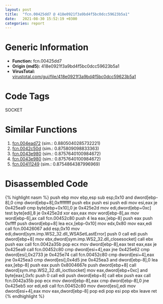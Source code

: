 ```yaml
---
layout: post
title:  "fcn.00425dd7 @ 418e0921f3a9bd4f5bc0dcc59623b5a1"
date:   2021-08-30 15:52:19 +0300
categories: report
---
```


# Generic Information
- **Function:** fcn.00425dd7
- **Origin (md5):** 418e0921f3a9bd4f5bc0dcc59623b5a1
- **VirusTotal:** [virustotal.com/gui/file/418e0921f3a9bd4f5bc0dcc59623b5a1][virustotal_ref]

# Code Tags
<span class="tag" id="SOCKET">SOCKET</span>


# Similar Functions

1. [fcn.004ead72][similar_1_ref] (sim.: 0.8805040285732221)
2. [fcn.0042c50d][similar_2_ref] (sim.: 0.875809098833363)
3. [fcn.0043e980][similar_3_ref] (sim.: 0.8757640100984672)
4. [fcn.0043e980][similar_4_ref] (sim.: 0.8757640100984672)
5. [fcn.00411249][similar_5_ref] (sim.: 0.8754864387996969)


# Disassembled Code

{% highlight nasm %}
push ebp
mov ebp,esp
sub esp,0x10
and dword[ebp-8],0
cmp dword[ebp+8],0xffffffff
push ebx
push esi
push edi
mov esi,eax
je 0x425ea9
cmp byte[ebp+0x10],0
je 0x425e2d
mov edi,dword[ebp+0xc]
test byte[edi],8
je 0x425e2d
xor eax,eax
mov word[ebp-8],ax
mov word[ebp-6],ax
call fcn.00452c80
push 4
lea eax,[ebp-8]
push eax
push 0xffff
push dword[ebp+8]
lea ecx,[ebp-0x10]
mov edx,0x80
mov eax,edi
call fcn.00426067
add esp,0x10
mov edi,dword[sym.imp.WS2_32.dll_WSASetLastError]
push 0
call edi
push dword[ebp+8]
mov ebx,dword[sym.imp.WS2_32.dll_closesocket]
call ebx
push eax
call fcn.0042a35b
pop ecx
mov dword[ebp-8],eax
test eax,eax
je 0x425ea9
call fcn.00452c80
cmp dword[esi+4],eax
jne 0x425e62
cmp dword[esi],0x2733
je 0x425e74
call fcn.00452c80
cmp dword[esi+4],eax
jne 0x425ea3
cmp dword[esi],0x4d5
jne 0x425ea3
and dword[ebp-8],0
lea eax,[ebp-8]
push eax
push 0x8004667e
push dword[ebp+8]
call dword[sym.imp.WS2_32.dll_ioctlsocket]
mov eax,dword[ebp+0xc]
and byte[eax],0xfc
push 0
call edi
push dword[ebp+8]
call ebx
push eax
call fcn.0042a35b
pop ecx
mov dword[ebp-8],eax
cmp dword[ebp-8],0
jne 0x425eb5
xor edi,edi
call fcn.00452c80
mov dword[esi],edi
mov dword[esi+4],eax
mov eax,dword[ebp-8]
pop edi
pop esi
pop ebx
leave 
ret 
{% endhighlight %}


[similar_1_ref]: /report/fcn.004ead72@9c2b894b84f59672d8be2e984066f76f
[similar_2_ref]: /report/fcn.0042c50d@9c2b894b84f59672d8be2e984066f76f
[similar_3_ref]: /report/fcn.0043e980@8d996434378dbdbb47e86342be5446c7
[similar_4_ref]: /report/fcn.0043e980@c2f40b3bc10e39d3d975422ee4d09bab
[similar_5_ref]: /report/fcn.00411249@7b00dd8f2abf54a73bfb09681334ff78
[virustotal_ref]: https://www.virustotal.com/gui/file/418e0921f3a9bd4f5bc0dcc59623b5a1